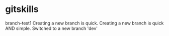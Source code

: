 # gitskills
branch-test1
Creating a new branch is quick.
Creating a new branch is quick AND simple.
Switched to a new branch 'dev'
